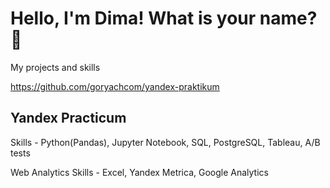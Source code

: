 # Hello, I'm Dima! What is your name? 👋

My projects and skills

https://github.com/goryachcom/yandex-praktikum 

## Yandex Practicum
Skills - Python(Pandas), Jupyter Notebook, SQL, PostgreSQL, Tableau, A/B tests

Web Analytics
Skills - Excel, Yandex Metrica, Google Analytics

<!--
**goryachcom/goryachcom** is a ✨ _special_ ✨ repository because its `README.md` (this file) appears on your GitHub profile.

Here are some ideas to get you started:

- 🔭 I’m currently working on ...
- 🌱 I’m currently learning ...
- 👯 I’m looking to collaborate on ...
- 🤔 I’m looking for help with ...
- 💬 Ask me about ...
- 📫 How to reach me: ...
- 😄 Pronouns: ...
- ⚡ Fun fact: ...
-->
